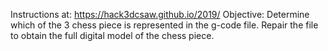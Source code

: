 Instructions at:
https://hack3dcsaw.github.io/2019/
Objective: Determine which of the 3 chess piece is represented in the g-code file. Repair the file to obtain the full digital model of the chess piece. 
